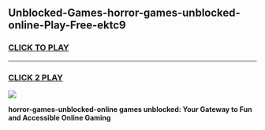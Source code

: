 
## Unblocked-Games-horror-games-unblocked-online-Play-Free-ektc9
<h3>
<a href="https://premium76.site?title=horror-games-unblocked-online&ref=09A">CLICK TO PLAY</a></h3>
<hr>

<h3>
<a href="https://premium76.site?title=horror-games-unblocked-online&ref=09A">CLICK 2 PLAY</a>
  
</h3>

<a href="https://premium76.site?title=horror-games-unblocked-online&ref=09A"><img src="https://clearcache.store/games.png"></a>


**horror-games-unblocked-online games unblocked: Your Gateway to Fun and Accessible Online Gaming**
